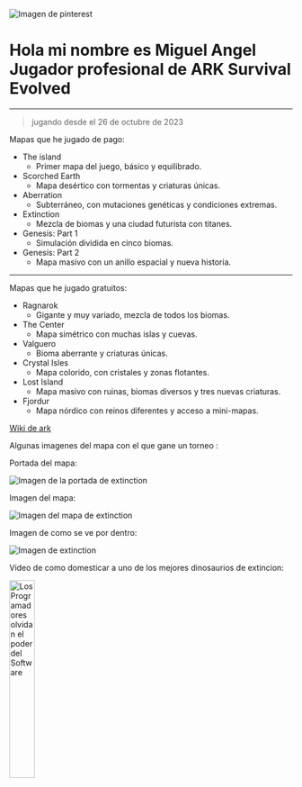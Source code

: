 ![Imagen de pinterest](https://img.tapimg.net/market/images/17e47a3a66fee5fb68ed57764c3ef280.jpg)


# Hola mi nombre es Miguel Angel Jugador profesional de ARK Survival Evolved


***

> jugando desde el 26 de octubre de 2023



Mapas que he jugado de pago:

- The island
  - Primer mapa del juego, básico y equilibrado.
- Scorched Earth
  - Mapa desértico con tormentas y criaturas únicas.
- Aberration
    - Subterráneo, con mutaciones genéticas y condiciones extremas.
- Extinction
  - Mezcla de biomas y una ciudad futurista con titanes.
- Genesis: Part 1
  - Simulación dividida en cinco biomas.
- Genesis: Part 2
  - Mapa masivo con un anillo espacial y nueva historia.


***

Mapas que he jugado gratuitos:

- Ragnarok
  - Gigante y muy variado, mezcla de todos los biomas.
- The Center
  - Mapa simétrico con muchas islas y cuevas.
- Valguero
    - Bioma aberrante y criaturas únicas.
- Crystal Isles
  - Mapa colorido, con cristales y zonas flotantes.
- Lost Island
  - Mapa masivo con ruinas, biomas diversos y tres nuevas criaturas.
- Fjordur
  - Mapa nórdico con reinos diferentes y acceso a mini-mapas.


[Wiki de ark ](https://ark.fandom.com/es/wiki/ARK_Survival_Evolved_Wiki)

Algunas imagenes del  mapa con el que gane un torneo :

Portada del mapa:


![Imagen de la portada de extinction](https://i.ytimg.com/vi/uOH-IOA9qq0/hqdefault.jpg)

Imagen del mapa:

![Imagen del mapa de extinction](https://encrypted-tbn0.gstatic.com/images?q=tbn:ANd9GcSGEDC2mfjhchhC104ymKj35agHTgQIXXSPJQ&s)

Imagen de como se ve por dentro:

![Imagen de extinction](https://static.deltiasgaming.com/2025/03/ark-survival-evolved-extinction-dlc-.jpg)

Video de como domesticar a uno de los mejores dinosaurios de extincion:


<a href='https://www.youtube.com/watch?v=Bbo32etBtAg' target='_blank'>
<img width='30%' src='https://i.ytimg.com/vi/Bbo32etBtAg/hq720.jpg?sqp=-oaymwEnCNAFEJQDSFryq4qpAxkIARUAAIhCGAHYAQHiAQoIGBACGAY4AUAB&rs=AOn4CLABwPdqhBp-JlrjuYkVYJVN5wghug' alt='Los Programadores olvidan el poder del Software' />
</a>
